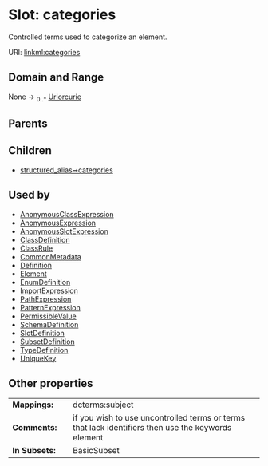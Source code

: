 
# Slot: categories


Controlled terms used to categorize an element.

URI: [linkml:categories](https://w3id.org/linkml/categories)


## Domain and Range

None &#8594;  <sub>0..\*</sub> [Uriorcurie](Uriorcurie.md)

## Parents


## Children

 *  [structured_alias➞categories](structured_alias_categories.md)

## Used by

 * [AnonymousClassExpression](AnonymousClassExpression.md)
 * [AnonymousExpression](AnonymousExpression.md)
 * [AnonymousSlotExpression](AnonymousSlotExpression.md)
 * [ClassDefinition](ClassDefinition.md)
 * [ClassRule](ClassRule.md)
 * [CommonMetadata](CommonMetadata.md)
 * [Definition](Definition.md)
 * [Element](Element.md)
 * [EnumDefinition](EnumDefinition.md)
 * [ImportExpression](ImportExpression.md)
 * [PathExpression](PathExpression.md)
 * [PatternExpression](PatternExpression.md)
 * [PermissibleValue](PermissibleValue.md)
 * [SchemaDefinition](SchemaDefinition.md)
 * [SlotDefinition](SlotDefinition.md)
 * [SubsetDefinition](SubsetDefinition.md)
 * [TypeDefinition](TypeDefinition.md)
 * [UniqueKey](UniqueKey.md)

## Other properties

|  |  |  |
| --- | --- | --- |
| **Mappings:** | | dcterms:subject |
| **Comments:** | | if you wish to use uncontrolled terms or terms that lack identifiers then use the keywords element |
| **In Subsets:** | | BasicSubset |

